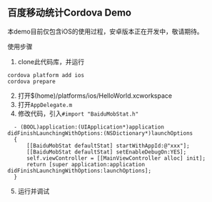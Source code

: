 ## 百度移动统计Cordova Demo
本demo目前仅包含iOS的使用过程，安卓版本正在开发中，敬请期待。

使用步骤
1. clone此代码库，并运行

  ```
  cordova platform add ios
  cordova prepare
  ```  
2. 打开$(home)/platforms/ios/HelloWorld.xcworkspace
3. 打开`AppDelegate.m`
4. 修改代码，引入`#import "BaiduMobStat.h"`

  ```objc 
    - (BOOL)application:(UIApplication*)application didFinishLaunchingWithOptions:(NSDictionary*)launchOptions
    {
        [[BaiduMobStat defaultStat] startWithAppId:@"xxx"];
        [[BaiduMobStat defaultStat] setEnableDebugOn:YES];
        self.viewController = [[MainViewController alloc] init];
        return [super application:application didFinishLaunchingWithOptions:launchOptions];
    }

  ```
5. 运行并调试
